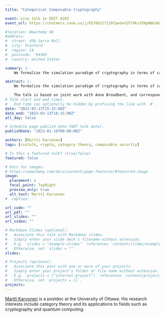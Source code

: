 ```yaml
---
title: "Categorical Composable Cryptography"

event: Live talk in EDIT 8103
event_url: https://chalmers.zoom.us/j/65786317139?pwd=U1FlMks3THpNNG1WaFRJNkJxQXdBQT09

#location: Wowchemy HQ
#address:
#  street: 450 Serra Mall
#  city: Stanford
#  region: CA
#  postcode: '94305'
#  country: United States

summary: |-
    We formalize the simulation paradigm of cryptography in terms of category theory and show that protocols secure against abstract attacks form a symmetric monoidal category (≈ can be composed sequentially and in parallel). This gives an abstract model of composable security definitions in cryptography that is not tied to any particular machine model. Our model is able to incorporate computational security, set-up assumptions and various attack models such as colluding or independently acting subsets of adversaries in a modular, flexible fashion. We conclude by using string diagrams to rederive the security of the one-time pad and no-go results concerning the limits of bipartite and tripartite cryptography, ruling out e.g., composable commitments and broadcasting.

abstract: |-
    We formalize the simulation paradigm of cryptography in terms of category theory and show that protocols secure against abstract attacks form a symmetric monoidal category (≈ can be composed sequentially and in parallel). This gives an abstract model of composable security definitions in cryptography that is not tied to any particular machine model. Our model is able to incorporate computational security, set-up assumptions and various attack models such as colluding or independently acting subsets of adversaries in a modular, flexible fashion. We conclude by using string diagrams to rederive the security of the one-time pad and no-go results concerning the limits of bipartite and tripartite cryptography, ruling out e.g., composable commitments and broadcasting. 

    The talk is based on joint work with Anne Broadbent, and corresponding text is available at https://arxiv.org/abs/2105.05949 and https://arxiv.org/abs/2208.13232.
# Talk start and end times.
#   End time can optionally be hidden by prefixing the line with `#`.
date: "2023-03-13T15:15:00Z"
date_end: "2023-03-13T16:15:00Z"
all_day: false

# Schedule page publish date (NOT talk date).
publishDate: "2023-01-16T00:00:00Z"

authors: [Martti Karvonen]
tags: [csstalk, crypto, category theory, composable security]

# Is this a featured talk? (true/false)
featured: false

# Docs for images:
# https://wowchemy.com/docs/content/page-features/#featured-image
image:
  placement: 1
  focal_point: TopRight
  preview_only: true
  alt_text: Martti Karvonen
#  caption: ''

url_code: ""
url_pdf: ""
url_slides: ""
url_video: ""

# Markdown Slides (optional).
#   Associate this talk with Markdown slides.
#   Simply enter your slide deck's filename without extension.
#   E.g. `slides = "example-slides"` references `content/slides/example-slides.md`.
#   Otherwise, set `slides = ""`.
slides:

# Projects (optional).
#   Associate this post with one or more of your projects.
#   Simply enter your project's folder or file name without extension.
#   E.g. `projects = ["internal-project"]` references `content/project/deep-learning/index.md`.
#   Otherwise, set `projects = []`.
projects:
---
```


[Martti Karvonen](https://mysite.science.uottawa.ca/mkarvone/) is a postdoc at the University of Ottawa. His research interests include category theory and its applications to fields such as cryptography and quantum computing. 

